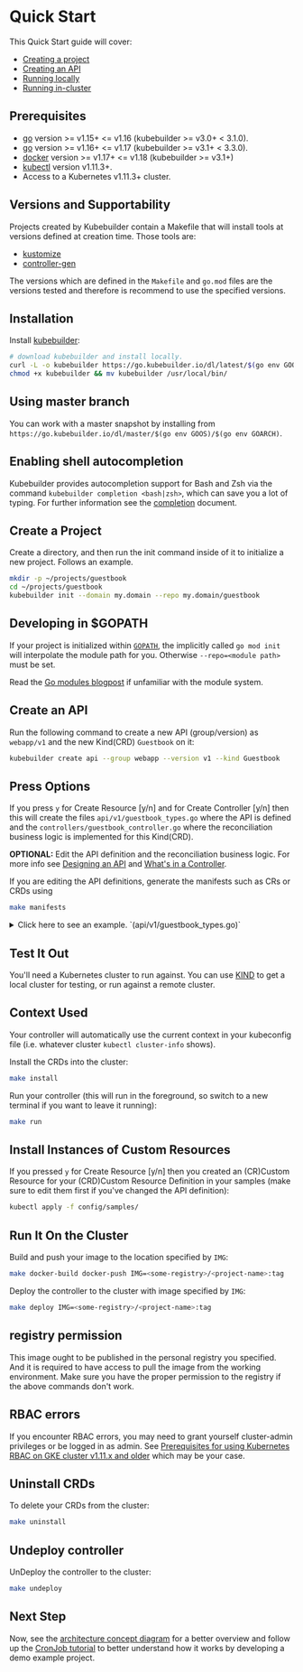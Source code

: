 # Quick Start

This Quick Start guide will cover:

- [Creating a project](#create-a-project)
- [Creating an API](#create-an-api)
- [Running locally](#test-it-out)
- [Running in-cluster](#run-it-on-the-cluster)

## Prerequisites

- [go](https://golang.org/dl/) version >= v1.15+ <= v1.16 (kubebuilder >= v3.0+ < 3.1.0).
- [go](https://golang.org/dl/) version >= v1.16+ <= v1.17 (kubebuilder >= v3.1+ < 3.3.0).
- [docker](https://docs.docker.com/install/) version >= v1.17+ <= v1.18 (kubebuilder >= v3.1+) 
- [kubectl](https://kubernetes.io/docs/tasks/tools/install-kubectl/) version v1.11.3+.
- Access to a Kubernetes v1.11.3+ cluster.

<aside class="note">
<h1>Versions and Supportability</h1>

Projects created by Kubebuilder contain a Makefile that will install tools at versions defined at creation time. Those tools are:
- [kustomize](https://kubernetes-sigs.github.io/kustomize/)
- [controller-gen](https://github.com/kubernetes-sigs/controller-tools)

The versions which are defined in the `Makefile` and `go.mod` files are the versions tested and therefore is recommend to use the specified versions.

</aside>

## Installation

Install [kubebuilder](https://sigs.k8s.io/kubebuilder):

```bash
# download kubebuilder and install locally.
curl -L -o kubebuilder https://go.kubebuilder.io/dl/latest/$(go env GOOS)/$(go env GOARCH)
chmod +x kubebuilder && mv kubebuilder /usr/local/bin/
```

<aside class="note">
<h1>Using master branch</h1>

You can work with a master snapshot by installing from `https://go.kubebuilder.io/dl/master/$(go env GOOS)/$(go env GOARCH)`.

</aside>

<aside class="note">
<h1>Enabling shell autocompletion</h1>

Kubebuilder provides autocompletion support for Bash and Zsh via the command `kubebuilder completion <bash|zsh>`, which can save you a lot of typing. For further information see the [completion](./reference/completion.md) document.

</aside>

## Create a Project

Create a directory, and then run the init command inside of it to initialize a new project. Follows an example.

```bash
mkdir -p ~/projects/guestbook
cd ~/projects/guestbook
kubebuilder init --domain my.domain --repo my.domain/guestbook
```

<aside class="note">
<h1>Developing in $GOPATH</h1>

If your project is initialized within [`GOPATH`][GOPATH-golang-docs], the implicitly called `go mod init` will interpolate the module path for you.
Otherwise `--repo=<module path>` must be set.

Read the [Go modules blogpost][go-modules-blogpost] if unfamiliar with the module system.

</aside>


## Create an API

Run the following command to create a new API (group/version) as `webapp/v1` and the new Kind(CRD) `Guestbook` on it:

```bash
kubebuilder create api --group webapp --version v1 --kind Guestbook
```

<aside class="note">
<h1>Press Options</h1>

If you press `y` for Create Resource [y/n] and for Create Controller [y/n] then this will create the files `api/v1/guestbook_types.go` where the API is defined
and the `controllers/guestbook_controller.go` where the reconciliation business logic is implemented for this Kind(CRD).

</aside>


**OPTIONAL:** Edit the API definition and the reconciliation business
logic. For more info see [Designing an API](/cronjob-tutorial/api-design.md) and [What's in
a Controller](cronjob-tutorial/controller-overview.md).

If you are editing the API definitions, generate the manifests such as CRs or CRDs using 
```bash
make manifests
```

<details><summary>Click here to see an example. `(api/v1/guestbook_types.go)` </summary>
<p>

```go
// GuestbookSpec defines the desired state of Guestbook
type GuestbookSpec struct {
	// INSERT ADDITIONAL SPEC FIELDS - desired state of cluster
	// Important: Run "make" to regenerate code after modifying this file

	// Quantity of instances
	// +kubebuilder:validation:Minimum=1
	// +kubebuilder:validation:Maximum=10
	Size int32 `json:"size"`

	// Name of the ConfigMap for GuestbookSpec's configuration
	// +kubebuilder:validation:MaxLength=15
	// +kubebuilder:validation:MinLength=1
	ConfigMapName string `json:"configMapName"`

	// +kubebuilder:validation:Enum=Phone;Address;Name
	Type string `json:"alias,omitempty"`
}

// GuestbookStatus defines the observed state of Guestbook
type GuestbookStatus struct {
	// INSERT ADDITIONAL STATUS FIELD - define observed state of cluster
	// Important: Run "make" to regenerate code after modifying this file

	// PodName of the active Guestbook node.
	Active string `json:"active"`

	// PodNames of the standby Guestbook nodes.
	Standby []string `json:"standby"`
}

// +kubebuilder:object:root=true
// +kubebuilder:subresource:status
// +kubebuilder:resource:scope=Cluster

// Guestbook is the Schema for the guestbooks API
type Guestbook struct {
	metav1.TypeMeta   `json:",inline"`
	metav1.ObjectMeta `json:"metadata,omitempty"`

	Spec   GuestbookSpec   `json:"spec,omitempty"`
	Status GuestbookStatus `json:"status,omitempty"`
}
```

</p>
</details>


## Test It Out

You'll need a Kubernetes cluster to run against.  You can use
[KIND](https://sigs.k8s.io/kind) to get a local cluster for testing, or
run against a remote cluster.

<aside class="note">
<h1>Context Used</h1>

Your controller will automatically use the current context in your
kubeconfig file (i.e. whatever cluster `kubectl cluster-info` shows).

</aside>

Install the CRDs into the cluster:
```bash
make install
```

Run your controller (this will run in the foreground, so switch to a new
terminal if you want to leave it running):
```bash
make run
```

## Install Instances of Custom Resources

If you pressed `y` for Create Resource [y/n] then you created an (CR)Custom Resource for your (CRD)Custom Resource Definition in your samples (make sure to edit them first if you've changed the
API definition):

```bash
kubectl apply -f config/samples/
```

## Run It On the Cluster

Build and push your image to the location specified by `IMG`:

```bash
make docker-build docker-push IMG=<some-registry>/<project-name>:tag
```

Deploy the controller to the cluster with image specified by `IMG`:

```bash
make deploy IMG=<some-registry>/<project-name>:tag
```

<aside class="note">
<h1>registry permission</h1>

This image ought to be published in the personal registry you specified. And it is required to have access to pull the image from the working environment. 
Make sure you have the proper permission to the registry if the above commands don't work.

<h1>RBAC errors</h1>

If you encounter RBAC errors, you may need to grant yourself cluster-admin
privileges or be logged in as admin. See [Prerequisites for using Kubernetes RBAC on GKE cluster v1.11.x and older][pre-rbc-gke] which may be your case.  

</aside>

## Uninstall CRDs

To delete your CRDs from the cluster:

```bash
make uninstall
```

## Undeploy controller

UnDeploy the controller to the cluster:

```bash
make undeploy
```

## Next Step

Now, see the [architecture concept diagram][architecture-concept-diagram] for a better overview and follow up the [CronJob tutorial][cronjob-tutorial] to better understand how it works by developing a demo example project.

[pre-rbc-gke]: https://cloud.google.com/kubernetes-engine/docs/how-to/role-based-access-control#iam-rolebinding-bootstrap
[cronjob-tutorial]: https://book.kubebuilder.io/cronjob-tutorial/cronjob-tutorial.html
[GOPATH-golang-docs]: https://golang.org/doc/code.html#GOPATH
[go-modules-blogpost]: https://blog.golang.org/using-go-modules
[envtest]: https://book.kubebuilder.io/reference/testing/envtest.html
[architecture-concept-diagram]: architecture.md
